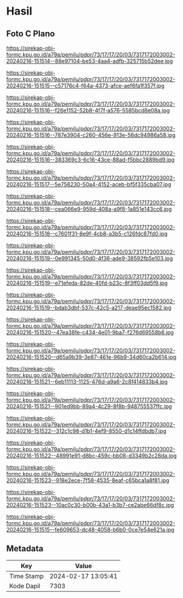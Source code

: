 # Hasil

## Foto C Plano

https://sirekap-obj-formc.kpu.go.id/a79a/pemilu/pdpr/73/17/17/20/03/7317172003002-20240216-151514--88e97104-be53-4aa4-adfb-325715b52dee.jpg

https://sirekap-obj-formc.kpu.go.id/a79a/pemilu/pdpr/73/17/17/20/03/7317172003002-20240216-151515--c57176c4-f64a-4373-afce-aef6fa1f357f.jpg

https://sirekap-obj-formc.kpu.go.id/a79a/pemilu/pdpr/73/17/17/20/03/7317172003002-20240216-151516--f26e1152-52b8-4f7f-a576-5585bcd8e08a.jpg

https://sirekap-obj-formc.kpu.go.id/a79a/pemilu/pdpr/73/17/17/20/03/7317172003002-20240216-151516--787e3904-c260-456e-913e-56dc94986a58.jpg

https://sirekap-obj-formc.kpu.go.id/a79a/pemilu/pdpr/73/17/17/20/03/7317172003002-20240216-151516--383369c3-6c16-43ce-88ad-f5bbc2889bd9.jpg

https://sirekap-obj-formc.kpu.go.id/a79a/pemilu/pdpr/73/17/17/20/03/7317172003002-20240216-151517--5e758230-50a4-4152-aceb-bf5f335cba07.jpg

https://sirekap-obj-formc.kpu.go.id/a79a/pemilu/pdpr/73/17/17/20/03/7317172003002-20240216-151518--cea066e9-959d-408a-a9f8-1a851e143cc6.jpg

https://sirekap-obj-formc.kpu.go.id/a79a/pemilu/pdpr/73/17/17/20/03/7317172003002-20240216-151518--c7601f31-8e9f-4cb8-a3b5-c126fdc87fd0.jpg

https://sirekap-obj-formc.kpu.go.id/a79a/pemilu/pdpr/73/17/17/20/03/7317172003002-20240216-151519--0e991345-50d0-4f36-ade9-38592fb5e103.jpg

https://sirekap-obj-formc.kpu.go.id/a79a/pemilu/pdpr/73/17/17/20/03/7317172003002-20240216-151519--e71efeda-82de-40fd-b23c-8f3ff03dd5f9.jpg

https://sirekap-obj-formc.kpu.go.id/a79a/pemilu/pdpr/73/17/17/20/03/7317172003002-20240216-151519--bdab3dbf-537c-42c5-a217-deae95ec1582.jpg

https://sirekap-obj-formc.kpu.go.id/a79a/pemilu/pdpr/73/17/17/20/03/7317172003002-20240216-151520--47ea38fe-c434-4e01-9ba7-f276d69558b6.jpg

https://sirekap-obj-formc.kpu.go.id/a79a/pemilu/pdpr/73/17/17/20/03/7317172003002-20240216-151520--d65a9b39-3e87-461e-96b9-34d60ca2b614.jpg

https://sirekap-obj-formc.kpu.go.id/a79a/pemilu/pdpr/73/17/17/20/03/7317172003002-20240216-151521--6eb11113-1125-476d-a9a6-2c8f414833b4.jpg

https://sirekap-obj-formc.kpu.go.id/a79a/pemilu/pdpr/73/17/17/20/03/7317172003002-20240216-151521--901ed9bb-89a4-4c29-8f8b-948755537ffc.jpg

https://sirekap-obj-formc.kpu.go.id/a79a/pemilu/pdpr/73/17/17/20/03/7317172003002-20240216-151522--312c1c98-d1b1-4ef9-8550-d1c14ffdbdb7.jpg

https://sirekap-obj-formc.kpu.go.id/a79a/pemilu/pdpr/73/17/17/20/03/7317172003002-20240216-151522--48991e91-d8bc-459c-bb08-d3349b2c28da.jpg

https://sirekap-obj-formc.kpu.go.id/a79a/pemilu/pdpr/73/17/17/20/03/7317172003002-20240216-151523--918e2ece-7f58-4535-8eaf-c65bca1a8f81.jpg

https://sirekap-obj-formc.kpu.go.id/a79a/pemilu/pdpr/73/17/17/20/03/7317172003002-20240216-151523--10ac0c30-b00b-43a1-b3b7-ce2abe66df8c.jpg

https://sirekap-obj-formc.kpu.go.id/a79a/pemilu/pdpr/73/17/17/20/03/7317172003002-20240216-151515--fe609653-dc48-4058-b6b0-0ce7e54e621a.jpg


## Metadata

| Key        | Value               |
| ---------- | ------------------- |
| Time Stamp | 2024-02-17 13:05:41 |
| Kode Dapil | 7303                |



